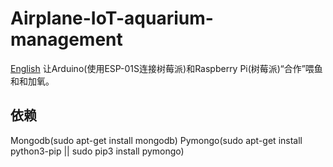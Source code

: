 # Airplane-IoT-aquarium-management
[English](README.md)
让Arduino(使用ESP-01S连接树莓派)和Raspberry Pi(树莓派)“合作”喂鱼和和加氧。
## 依赖
Mongodb(sudo apt-get install mongodb)
Pymongo(sudo apt-get install python3-pip || sudo pip3 install pymongo)
